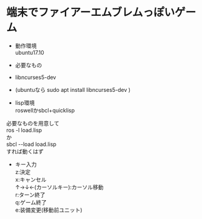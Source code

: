 # 端末でファイアーエムブレムっぽいゲーム

- 動作環境  
ubuntu17.10  

- 必要なもの  
 - libncurses5-dev  
  - (ubuntuなら sudo apt install libncurses5-dev  )  
 - lisp環境  
 roswellかsbcl+quicklisp  

  
 必要なものを用意して  
 ros -l load.lisp  
 か  
 sbcl --load load.lisp  
 すれば動くはず

- キー入力  
z:決定  
x:キャンセル  
↑→↓←(カーソルキー):カーソル移動  
r:ターン終了  
q:ゲーム終了  
e:装備変更(移動前ユニット)  